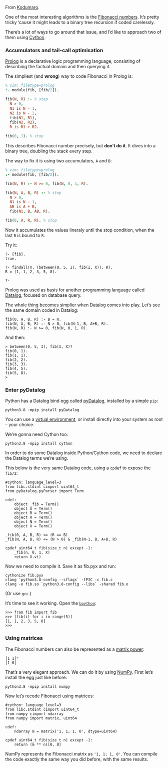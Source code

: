 [bpython]: https://www.bpython-interpreter.org/
[cython]: https://cython.org/
[datalog]: http://datalog.sourceforge.net/
[fibonacci]: https://www.cs.utexas.edu/users/EWD/ewd06xx/EWD654.PDF
[kodumaro]: https://kodumaro.cacilhas.info/2020/08/fibonacci.html
[matrix]: https://math.stackexchange.com/questions/61997/proof-of-this-result-related-to-fibonacci-numbers-beginpmatrix11-10-end
[numpy]: https://numpy.org/
[prolog]: https://www.swi-prolog.org/
[pydatalog]: https://pypi.org/project/pyDatalog/
[venv]: https://docs.python.org/3/library/venv.html

From [Kodumaro][kodumaro].

One of the most interesting algorithms is the [Fibonacci numbers][fibonacci]. It’s pretty tricky ’cause it might leads to a binary tree recursion if coded carelessly.

There’s a lot of ways to go around that issue, and I’d like to approach two of them using [Cython][cython].

### Accumulators and tail-call optimisation

[Prolog][prolog] is a declarative logic programming language, consisting of describing the factual domain and then querying it.

The simpliest (and **wrong**) way to code Fibonacci in Prolog is:

```prolog
% vim: filetype=prolog
:- module(fib, [fib/2]).

fib(N, R) :- % step
  N > 0,
  N1 is N - 1,
  N2 is N - 2,
  fib(N1, R1),
  fib(N2, R2),
  R is R1 + R2.

fib(0, 1). % stop
```

This describes Fibonacci number precisely, but **don’t do it**. It dives into a binary tree, doubling the stack every step.

The way to fix it is using two accumulators, `A` and `B`:

```prolog
% vim: filetype=prolog
:- module(fib, [fib/2]).

fib(N, R) :- N >= 0, fib(N, 0, 1, R).

fib(N, A, B, R) :- % step
  N > 0,
  N1 is N - 1,
  AB is A + B,
  fib(N1, B, AB, R).

fib(0, A, R, R). % stop
```

Now it accumulates the values lineraly until the stop condition, when the last `B` is bound to `R`.

Try it:

```
?- [fib].
true.

?- findall(X, (between(0, 5, I), fib(I, X)), R).
R = [1, 1, 2, 3, 5, 8].

?-
```

Prolog was used as basis for another programming language called [Datalog][datalog], focused on database query.

The whole thing becomes simplier when Datalog comes into play. Let’s see the same domain coded in Datalog:

```datalog
fib(0, A, B, R) :- B = R.
fib(N, A, B, R) :- N > 0, fib(N-1, B, A+B, R).
fib(N, R) :- N >= 0, fib(N, 0, 1, R).
```

And then:

```
> between(0, 5, I), fib(I, X)?
fib(0, 1).
fib(1, 1).
fib(2, 2).
fib(3, 3).
fib(4, 5).
fib(5, 8).
>
```

### Enter pyDatalog

Python has a Datalog bind egg called [pyDatalog][pydatalog], installed by a simple `pip`:

```
python3.8 -mpip install pyDatalog
```

You can use a [virtual environment][venv], or install directly into your system as root – your choice.

We’re gonna need Cython too:

```
python3.8 -mpip install cython
```

In order to do some Datalog inside Python/Cython code, we need to declare the Datalog terms we’re using.

This below is the very same Datalog code, using a `cpdef` to expose the `fib/2`:

```cython
#cython: language_level=3
from libc.stdint cimport uint64_t
from pyDatalog.pyParser import Term

cdef:
    object _fib = Term()
    object A = Term()
    object B = Term()
    object R = Term()
    object N = Term()
    object X = Term()

_fib(0, A, B, R) <= (R == B)
_fib(N, A, B, R) <= (N > 0) & _fib(N-1, B, A+B, R)

cpdef uint64_t fib(size_t n) except -1:
    _fib(n, 0, 1, X)
    return X.v()
```

Now we need to compile it. Save it as fib.pyx and run:

```
cythonize fib.pyx
clang `python3.8-config --cflags` -fPIC -c fib.c
clang -o fib.so `python3.8-config --libs` -shared fib.o
```

(Or use `gcc`.)

It’s time to see it working. Open the [`bpython`][bpython]:

```
>>> from fib import fib
>>> [fib(i) for i in range(5)]
[1, 1, 2, 3, 5, 8]
>>>
```

### Using matrices

The Fibonacci numbers can also be represented as a [matrix power][matrix]:

```
│1 1│ⁿ
│1 0│
```

That’s a very elegant approach. We can do it by using [NumPy][numpy]. First let’s install the egg just like before:

```
python3.8 -mpip install numpy
```

Now let’s recode Fibonacci using matrices:

```cython
#cython: language_level=3
from libc.stdint cimport uint64_t
from numpy cimport ndarray
from numpy import matrix, uint64

cdef:
    ndarray m = matrix('1, 1; 1, 0', dtype=uint64)

cpdef uint64_t fib(size_t n) except -1:
    return (m ** n)[0, 0]
```

NumPy represents the Fibonacci matrix as `'1, 1; 1, 0'`. You can compile the code exactly the same way you did before, with the same results.
